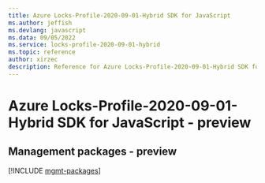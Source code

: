 ```yaml
---
title: Azure Locks-Profile-2020-09-01-Hybrid SDK for JavaScript
ms.author: jeffish
ms.devlang: javascript
ms.data: 09/05/2022
ms.service: locks-profile-2020-09-01-hybrid
ms.topic: reference
author: xirzec
description: Reference for Azure Locks-Profile-2020-09-01-Hybrid SDK for JavaScript
---
```

# Azure Locks-Profile-2020-09-01-Hybrid SDK for JavaScript - preview

## Management packages - preview
[!INCLUDE [mgmt-packages](locks-profile-2020-09-01-hybrid-mgmt-index.md)]
